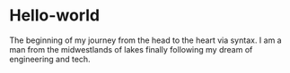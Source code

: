 # Hello-world
The beginning of my journey from the head to the heart via syntax. 
 I am a man from the midwestlands of lakes finally following my dream of engineering and tech.
